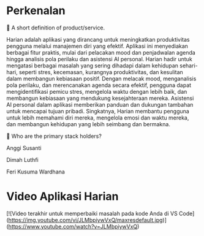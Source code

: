 # Perkenalan
🤔 A short definition of product/service.

Harian adalah aplikasi yang dirancang untuk meningkatkan produktivitas pengguna melalui manajemen diri yang efektif. Aplikasi ini menyediakan berbagai fitur praktis, mulai dari pelacakan mood dan penjadwalan agenda hingga analisis pola perilaku dan asistensi AI personal.
Harian hadir untuk mengatasi berbagai masalah yang sering dihadapi dalam kehidupan sehari-hari, seperti stres, kecemasan, kurangnya produktivitas, dan kesulitan dalam membangun kebiasaan positif. Dengan melacak mood, menganalisis pola perilaku, dan merencanakan agenda secara efektif, pengguna dapat mengidentifikasi pemicu stres, mengelola waktu dengan lebih baik, dan membangun kebiasaan yang mendukung kesejahteraan mereka. Asistensi AI personal dalam aplikasi memberikan panduan dan dukungan tambahan untuk mencapai tujuan pribadi. Singkatnya, Harian membantu pengguna untuk lebih memahami diri mereka, mengelola emosi dan waktu mereka, dan membangun kehidupan yang lebih seimbang dan bermakna.

🤝 Who are the primary stack holders?

Anggi Susanti 

Dimah Luthfi 

Feri Kusuma Wardhana


# Video Aplikasi Harian

[![Video terakhir untuk memperbaiki masalah pada kode Anda di VS Code]
(https://img.youtube.com/vi/JLMbpiywVxQ/maxresdefault.jpg)]
(https://www.youtube.com/watch?v=JLMbpiywVxQ)
